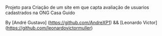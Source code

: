 Projeto para Criação de um site em que capta avaliação de usuarios cadastrados na ONG Casa Guido 

By [André Gustavo] (https://github.com/AndreXP1) && [Leonardo Victor] (https://github.com/leonardovictormuller)
